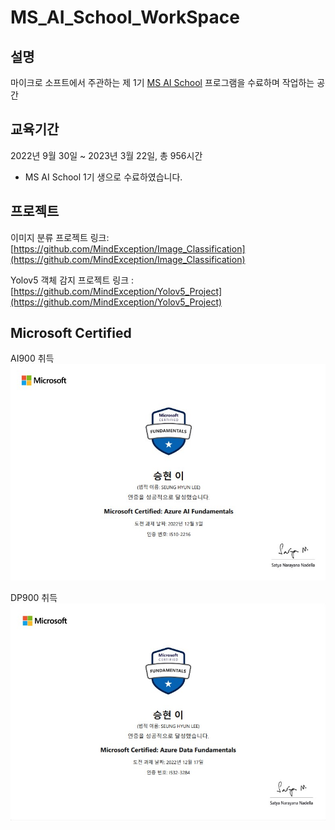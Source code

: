 # MS_AI_School_WorkSpace

## 설명
마이크로 소프트에서 주관하는 제 1기 [MS AI School](https://msaischool.kr/?fbclid=IwAR0XSSyebboZMI6HnVXI9mqLEk-jAo2kAZB0zdBI0ncgkZKXB8Bf4B-QeYg) 프로그램을 수료하며 작업하는 공간

## 교육기간
2022년 9월 30일 ~ 2023년 3월 22일, 총 956시간  
* MS AI School 1기 생으로 수료하였습니다.

## 프로젝트
이미지 분류 프로젝트 링크: [https://github.com/MindException/Image_Classification](https://github.com/MindException/Image_Classification)

Yolov5 객체 감지 프로젝트 링크 : [https://github.com/MindException/Yolov5_Project](https://github.com/MindException/Yolov5_Project)

## Microsoft Certified
AI900 취득
![AI900](./MS%20%EC%9E%90%EA%B2%A9%EC%A6%9D/AI900.jpg)

DP900 취득
![DP900](./MS%20%EC%9E%90%EA%B2%A9%EC%A6%9D/DP900.jpg)